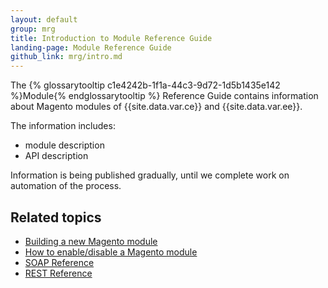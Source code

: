 ```yaml
---
layout: default
group: mrg
title: Introduction to Module Reference Guide
landing-page: Module Reference Guide
github_link: mrg/intro.md
---
```


The {% glossarytooltip c1e4242b-1f1a-44c3-9d72-1d5b1435e142 %}Module{% endglossarytooltip %} Reference Guide contains information about Magento modules of {{site.data.var.ce}}
 and {{site.data.var.ee}}.

The information includes:

- module description
- API description

Information is being published gradually, until we complete work on automation of the process.

<h2>Related topics</h2>

* <a href="{{page.baseurl}}extension-dev-guide/bk-extension-dev-guide.html">Building a new Magento module</a>
* <a href="{{page.baseurl}}extension-dev-guide/enable-module.html">How to enable/disable a Magento module</a>
* <a href="{{page.baseurl}}soap/bk-soap.html">SOAP Reference</a>
* <a href="{{page.baseurl}}rest/bk-rest.html">REST Reference</a>
